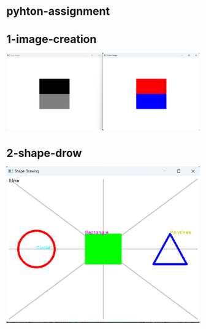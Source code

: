 # pyhton-assignment

# 1-image-creation
![Reference Image ](/images/image-creation.png)




# 2-shape-drow
![Reference Image](/images/shape-drawing.png)


